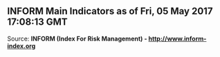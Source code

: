 ## INFORM Main Indicators as of Fri, 05 May 2017 17:08:13 GMT

Source: **INFORM (Index For Risk Management) - http://www.inform-index.org**